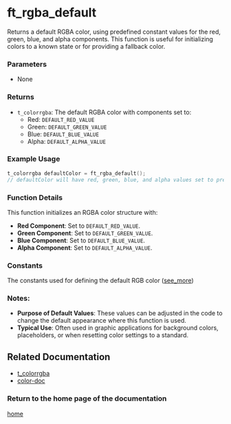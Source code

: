 # ft_rgba_default
Returns a default RGBA color, using predefined constant values for the red, green, blue, and alpha components. This function is useful for initializing colors to a known state or for providing a fallback color.

### Parameters
- None

### Returns
- `t_colorrgba`: The default RGBA color with components set to:
  - Red: `DEFAULT_RED_VALUE`
  - Green: `DEFAULT_GREEN_VALUE`
  - Blue: `DEFAULT_BLUE_VALUE`
  - Alpha: `DEFAULT_ALPHA_VALUE`

### Example Usage
```c
t_colorrgba defaultColor = ft_rgba_default();
// defaultColor will have red, green, blue, and alpha values set to predefined defaults
```

### Function Details
This function initializes an RGBA color structure with:
- **Red Component**: Set to `DEFAULT_RED_VALUE`.
- **Green Component**: Set to `DEFAULT_GREEN_VALUE`.
- **Blue Component**: Set to `DEFAULT_BLUE_VALUE`.
- **Alpha Component**: Set to `DEFAULT_ALPHA_VALUE`.

### Constants
The constants used for defining the default RGB color ([see_more](./t_colorrgba.md)) 

### Notes:
- **Purpose of Default Values**: These values can be adjusted in the code to change the default appearance where this function is used. 
- **Typical Use**: Often used in graphic applications for background colors, placeholders, or when resetting color settings to a standard.

## Related Documentation
- [t_colorrgba](./t_colorrgba.md)
- [color-doc](../color-doc.md)

### Return to the home page of the documentation
[home](../../home.md)


